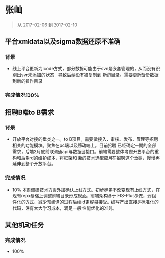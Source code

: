 # 张屾

> 从 2017-02-06 到 2017-02-10

## 平台xmldata以及sigma数据还原不准确

### 背景

- 线上平台更新为icode方式，部分数据可能由于svn是嵌套管理的，从而没有识别出svn未添加的状态，导致后续没有被复制到
  新的目录。需要更新备份数据到新的操作目录

### 完成情况100%

## 招聘B端to B需求

### 背景

- 开放平台对接的垂类之一。to B项目，需要做接入、审核、发布、管理等招聘相关的功能模块。聚焦在pc端以及移动端上。目前招聘
  已经确定一期的全部需求，后端2月底前联调通api与数据层接口。前端需要整体考虑开放平台的重构和后期rd的维护成本，将框架和
  新的技术选型应用在招聘这个垂类，慢慢再延伸到整个开放平台。

### 完成情况

- 10% 本周调研技术方案外加确认上线方式。初步确定不改变现有上线方式，在现有repo基础上调整前端目录形成规范。前端架构基于
  FIS-Plus来做，弱组件化的方式，减少预编译的过程后续rd更容易接受。编写产出直接是标准化的代码，没有太大学习成本，满足一般
  性能优化的准则。

## 其他机动任务

### 完成情况
 
- 100%
        
